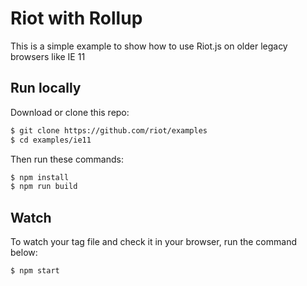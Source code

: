 # Riot with Rollup

This is a simple example to show how to use Riot.js on older legacy browsers like IE 11

## Run locally

Download or clone this repo:

```bash
$ git clone https://github.com/riot/examples
$ cd examples/ie11
```

Then run these commands:

```bash
$ npm install
$ npm run build
```

## Watch

To watch your tag file and check it in your browser, run the command below:

```bash
$ npm start
```
